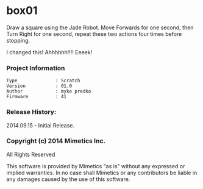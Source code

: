 box01
=================

Draw a square using the Jade Robot.  Move Forwards for one second, then Turn Right for one second, repeat these two actions four times before stopping.

I changed this! Ahhhhhh!!!! Eeeek!

### Project Information
```
Type              : Scratch
Version           : 01.0
Author            : myke predko
Firmware          : 41
```

### Release History:
2014.09.15 - Initial Release.

### Copyright (c) 2014 Mimetics Inc.
All Rights Reserved

This software is provided by Mimetics "as is" without any expressed or implied warranties.  In no case shall Mimetics or any contributors be liable in any damages caused by the use of this software.  
